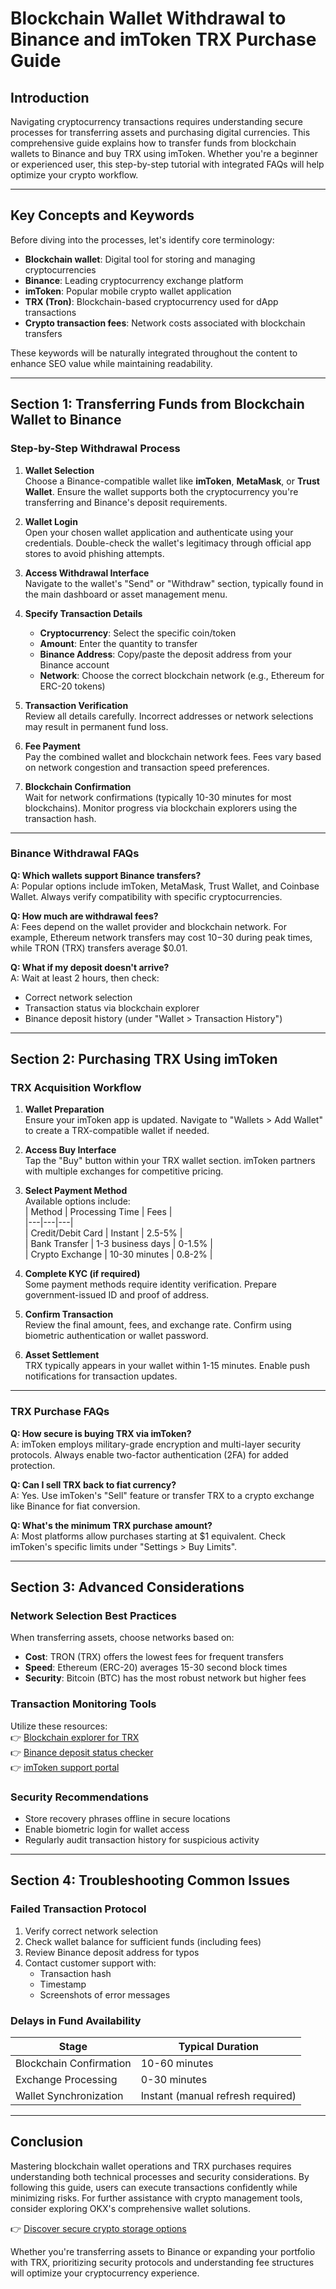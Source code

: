 # Blockchain Wallet Withdrawal to Binance and imToken TRX Purchase Guide

## Introduction  
Navigating cryptocurrency transactions requires understanding secure processes for transferring assets and purchasing digital currencies. This comprehensive guide explains how to transfer funds from blockchain wallets to Binance and buy TRX using imToken. Whether you're a beginner or experienced user, this step-by-step tutorial with integrated FAQs will help optimize your crypto workflow.

---

## Key Concepts and Keywords  
Before diving into the processes, let's identify core terminology:  
- **Blockchain wallet**: Digital tool for storing and managing cryptocurrencies  
- **Binance**: Leading cryptocurrency exchange platform  
- **imToken**: Popular mobile crypto wallet application  
- **TRX (Tron)**: Blockchain-based cryptocurrency used for dApp transactions  
- **Crypto transaction fees**: Network costs associated with blockchain transfers  

These keywords will be naturally integrated throughout the content to enhance SEO value while maintaining readability.

---

## Section 1: Transferring Funds from Blockchain Wallet to Binance  

### Step-by-Step Withdrawal Process  
1. **Wallet Selection**  
   Choose a Binance-compatible wallet like **imToken**, **MetaMask**, or **Trust Wallet**. Ensure the wallet supports both the cryptocurrency you're transferring and Binance's deposit requirements.

2. **Wallet Login**  
   Open your chosen wallet application and authenticate using your credentials. Double-check the wallet's legitimacy through official app stores to avoid phishing attempts.

3. **Access Withdrawal Interface**  
   Navigate to the wallet's "Send" or "Withdraw" section, typically found in the main dashboard or asset management menu.

4. **Specify Transaction Details**  
   - **Cryptocurrency**: Select the specific coin/token  
   - **Amount**: Enter the quantity to transfer  
   - **Binance Address**: Copy/paste the deposit address from your Binance account  
   - **Network**: Choose the correct blockchain network (e.g., Ethereum for ERC-20 tokens)

5. **Transaction Verification**  
   Review all details carefully. Incorrect addresses or network selections may result in permanent fund loss.

6. **Fee Payment**  
   Pay the combined wallet and blockchain network fees. Fees vary based on network congestion and transaction speed preferences.

7. **Blockchain Confirmation**  
   Wait for network confirmations (typically 10-30 minutes for most blockchains). Monitor progress via blockchain explorers using the transaction hash.

---

### Binance Withdrawal FAQs  
**Q: Which wallets support Binance transfers?**  
A: Popular options include imToken, MetaMask, Trust Wallet, and Coinbase Wallet. Always verify compatibility with specific cryptocurrencies.

**Q: How much are withdrawal fees?**  
A: Fees depend on the wallet provider and blockchain network. For example, Ethereum network transfers may cost $10-$30 during peak times, while TRON (TRX) transfers average $0.01.

**Q: What if my deposit doesn't arrive?**  
A: Wait at least 2 hours, then check:  
- Correct network selection  
- Transaction status via blockchain explorer  
- Binance deposit history (under "Wallet > Transaction History")

---

## Section 2: Purchasing TRX Using imToken  

### TRX Acquisition Workflow  
1. **Wallet Preparation**  
   Ensure your imToken app is updated. Navigate to "Wallets > Add Wallet" to create a TRX-compatible wallet if needed.

2. **Access Buy Interface**  
   Tap the "Buy" button within your TRX wallet section. imToken partners with multiple exchanges for competitive pricing.

3. **Select Payment Method**  
   Available options include:  
   | Method | Processing Time | Fees |  
   |---|---|---|  
   | Credit/Debit Card | Instant | 2.5-5% |  
   | Bank Transfer | 1-3 business days | 0-1.5% |  
   | Crypto Exchange | 10-30 minutes | 0.8-2% |  

4. **Complete KYC (if required)**  
   Some payment methods require identity verification. Prepare government-issued ID and proof of address.

5. **Confirm Transaction**  
   Review the final amount, fees, and exchange rate. Confirm using biometric authentication or wallet password.

6. **Asset Settlement**  
   TRX typically appears in your wallet within 1-15 minutes. Enable push notifications for transaction updates.

---

### TRX Purchase FAQs  
**Q: How secure is buying TRX via imToken?**  
A: imToken employs military-grade encryption and multi-layer security protocols. Always enable two-factor authentication (2FA) for added protection.

**Q: Can I sell TRX back to fiat currency?**  
A: Yes. Use imToken's "Sell" feature or transfer TRX to a crypto exchange like Binance for fiat conversion.

**Q: What's the minimum TRX purchase amount?**  
A: Most platforms allow purchases starting at $1 equivalent. Check imToken's specific limits under "Settings > Buy Limits".

---

## Section 3: Advanced Considerations  

### Network Selection Best Practices  
When transferring assets, choose networks based on:  
- **Cost**: TRON (TRX) offers the lowest fees for frequent transfers  
- **Speed**: Ethereum (ERC-20) averages 15-30 second block times  
- **Security**: Bitcoin (BTC) has the most robust network but higher fees  

### Transaction Monitoring Tools  
Utilize these resources:  
👉 [Blockchain explorer for TRX](https://bit.ly/okx-bonus)  
👉 [Binance deposit status checker](https://bit.ly/okx-bonus)  
👉 [imToken support portal](https://bit.ly/okx-bonus)  

### Security Recommendations  
- Store recovery phrases offline in secure locations  
- Enable biometric login for wallet access  
- Regularly audit transaction history for suspicious activity  

---

## Section 4: Troubleshooting Common Issues  

### Failed Transaction Protocol  
1. Verify correct network selection  
2. Check wallet balance for sufficient funds (including fees)  
3. Review Binance deposit address for typos  
4. Contact customer support with:  
   - Transaction hash  
   - Timestamp  
   - Screenshots of error messages  

### Delays in Fund Availability  
| Stage | Typical Duration |  
|---|---|  
| Blockchain Confirmation | 10-60 minutes |  
| Exchange Processing | 0-30 minutes |  
| Wallet Synchronization | Instant (manual refresh required) |  

---

## Conclusion  
Mastering blockchain wallet operations and TRX purchases requires understanding both technical processes and security considerations. By following this guide, users can execute transactions confidently while minimizing risks. For further assistance with crypto management tools, consider exploring OKX's comprehensive wallet solutions.  

👉 [Discover secure crypto storage options](https://bit.ly/okx-bonus)  

Whether you're transferring assets to Binance or expanding your portfolio with TRX, prioritizing security protocols and understanding fee structures will optimize your cryptocurrency experience.